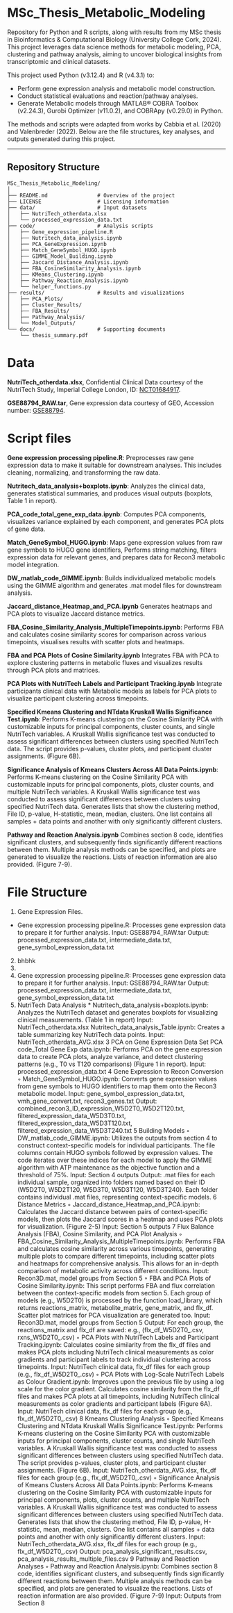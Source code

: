 # MSc_Thesis_Metabolic_Modeling
Repository for Python and R scripts, along with results from my MSc thesis in Bioinformatics & Computational Biology (University College Cork, 2024). This project leverages data science methods for metabolic modeling, PCA, clustering and pathway analysis, aiming to uncover biological insights from transcriptomic and clinical datasets.

This project used Python (v3.12.4) and R (v4.3.1) to:
- Perform gene expression analysis and metabolic model construction.
- Conduct statistical evaluations and reaction/pathway analyses.
- Generate Metabolic models through MATLAB® COBRA Toolbox (v2.24.3), Gurobi Optimizer (v11.0.2), and COBRApy (v0.29.0) in Python.  

The methods and scripts were adapted from works by Cabbia et al. (2020) and Valenbreder (2022). Below are the file structures, key analyses, and outputs generated during this project.

---

## **Repository Structure**
```plaintext
MSc_Thesis_Metabolic_Modeling/
│
├── README.md                # Overview of the project
├── LICENSE                  # Licensing information
├── data/                    # Input datasets
│   ├── NutriTech_otherdata.xlsx
│   └── processed_expression_data.txt
├── code/                    # Analysis scripts
│   ├── Gene_expression_pipeline.R
│   ├── Nutritech_data_analysis.ipynb
│   ├── PCA_GeneExpression.ipynb
│   ├── Match_GeneSymbol_HUGO.ipynb
│   ├── GIMME_Model_Building.ipynb
│   ├── Jaccard_Distance_Analysis.ipynb
│   ├── FBA_CosineSimilarity_Analysis.ipynb
│   ├── KMeans_Clustering.ipynb
│   ├── Pathway_Reaction_Analysis.ipynb
│   └── helper_functions.py
├── results/                 # Results and visualizations
│   ├── PCA_Plots/
│   ├── Cluster_Results/
│   ├── FBA_Results/
│   ├── Pathway_Analysis/
│   └── Model_Outputs/
└── docs/                    # Supporting documents
    └── thesis_summary.pdf
```

# Data
**NutriTech_otherdata.xlsx**, Confidential Clinical Data courtesy of the NutriTech Study, Imperial College London, ID: [NCT01684917](https://clinicaltrials.gov/study/NCT01684917?term=NCT01684917&rank=1).

**GSE88794_RAW.tar**, Gene expression data courtesy of GEO, Accession number: [GSE88794](https://www.ncbi.nlm.nih.gov/geo/query/acc.cgi?acc=GSE88794).

# Script files
**Gene expression processing pipeline.R**: Preprocesses raw gene expression data to make it suitable for downstream analyses. This includes cleaning, normalizing, and transforming the raw data.

**Nutritech_data_analysis+boxplots.ipynb**: Analyzes the clinical data, generates statistical summaries, and produces visual outputs (boxplots, Table 1 in report).


**PCA_code_total_gene_exp_data.ipynb**: Computes PCA components, visualizes variance explained by each component, and generates PCA plots of gene data.

**Match_GeneSymbol_HUGO.ipynb**: Maps gene expression values from raw gene symbols to HUGO gene identifiers, Performs string matching, filters expression data for relevant genes, and prepares data for Recon3 metabolic model integration.

**DW_matlab_code_GIMME.ipynb**: Builds individualized metabolic models using the GIMME algorithm and generates .mat model files for downstream analysis.

**Jaccard_distance_Heatmap_and_PCA.ipynb** Generates heatmaps and PCA plots to visualize Jaccard distance metrics.

**FBA_Cosine_Similarity_Analysis_MultipleTimepoints.ipynb**:  Performs FBA and calculates cosine similarity scores for comparison across various timepoints, visualises results with scatter plots and heatmaps.

**FBA and PCA Plots of Cosine Similarity.ipynb** Integrates FBA with PCA to explore clustering patterns in metabolic fluxes and visualizes results through PCA plots and matrices.

**PCA Plots with NutriTech Labels and Participant Tracking.ipynb** Integrate participants clinical data with Metabolic models as labels for PCA plots to visualize participant clustering across timepoints.

**Specified Kmeans Clustering and NTdata Kruskall Wallis Significance Test.ipynb**: Performs K-means clustering on the Cosine Similarity PCA with customizable inputs for principal components, cluster counts, and single NutriTech variables. A Kruskall Wallis significance test was conducted to assess significant differences between clusters using specified NutriTech data. The script provides p-values, cluster plots, and participant cluster assignments. (Figure 6B).

**Significance Analysis of Kmeans Clusters Across All Data Points.ipynb**: Performs K-means clustering on the Cosine Similarity PCA with customizable inputs for principal components, plots, cluster counts, and multiple NutriTech variables. A Kruskall Wallis significance test was conducted to assess significant differences between clusters using specified NutriTech data. Generates lists that show the clustering method, File ID, p-value, H-statistic, mean, median, clusters. One list contains all samples + data points and another with only significantly different clusters.

**Pathway and Reaction Analysis.ipynb**
Combines section 8 code, identifies significant clusters, and subsequently finds significantly different reactions between them. Multiple analysis methods can be specified, and plots are generated to visualize the reactions. Lists of reaction information are also provided. (Figure 7-9).



# File Structure

1. Gene Expression Files.
- Gene expression processing pipeline.R: Processes gene expression data to prepare it for further analysis. Input: GSE88794_RAW.tar Output: processed_expression_data.txt, intermediate_data.txt, gene_symbol_expression_data.txt

2. bhbhk
3. 
5. Gene expression processing pipeline.R: Processes gene expression data to prepare it for further analysis. Input: GSE88794_RAW.tar Output: processed_expression_data.txt, intermediate_data.txt, gene_symbol_expression_data.txt
6. NutriTech Data Analysis
                      * Nutritech_data_analysis+boxplots.ipynb: Analyzes the NutriTech dataset and generates boxplots for visualizing clinical measurements. (Table 1 in report) Input: NutriTech_otherdata.xlsx
                       Nutritech_data_analysis_Table.ipynb: Creates a table summarizing key NutriTech data points. Input: NutriTech_otherdata_AVG.xlsx
	3	PCA on Gene Expression Data Set
                        PCA code_Total Gene Exp data.ipynb: Performs PCA on the gene expression data to create PCA plots, analyze variance, and detect clustering patterns (e.g., T0 vs T120 comparisons) (Figure 1 in report). Input: processed_expression_data.txt
	4	Gene Expression to Recon Conversion
	◦	Match_GeneSymbol_HUGO.ipynb: Converts gene expression values from gene symbols to HUGO identifiers to map them onto the Recon3 metabolic model. Input: gene_symbol_expression_data.txt, vmh_gene_convert.txt, recon3_genes.txt Output: combined_recon3_ID_expression_W5D2T0_W5D2T120.txt, filtered_expression_data_W5D3T0.txt, filtered_expression_data_W5D3T120.txt, filtered_expression_data_W5D3T240.txt
	5	Building Models
	◦	DW_matlab_code_GIMME.ipynb: Utilizes the outputs from section 4 to construct context-specific models for individual participants. The file columns contain HUGO symbols followed by expression values. The code iterates over these indices for each model to apply the GIMME algorithm with ATP maintenance as the objective function and a threshold of 75%. Input: Section 4 outputs Output: .mat files for each individual sample, organized into folders named based on their ID (W5D2T0, W5D2T120, W5D3T0, W5D3T120, W5D3T240). Each folder contains individual .mat files, representing context-specific models.
	6	Distance Metrics
	◦	Jaccard_distance_Heatmap_and_PCA.ipynb: Calculates the Jaccard distance between pairs of context-specific models, then plots the Jaccard scores in a heatmap and uses PCA plots for visualization. (Figure 2-5) Input: Section 5 outputs
	7	Flux Balance Analysis (FBA), Cosine Similarity, and PCA Plot Analysis
	◦	FBA_Cosine_Similarity_Analysis_MultipleTimepoints.ipynb: Performs FBA and calculates cosine similarity across various timepoints, generating multiple plots to compare different timepoints, including scatter plots and heatmaps for comprehensive analysis. This allows for an in-depth comparison of metabolic activity across different conditions. Input: Recon3D.mat, model groups from Section 5
	◦	FBA and PCA Plots of Cosine Similarity.ipynb: This script performs FBA and flux correlation between the context-specific models from section 5. Each group of models (e.g., W5D2T0) is processed by the function load_library, which returns reactions_matrix, metabolite_matrix, gene_matrix, and flx_df. Scatter plot matrices for PCA visualization are generated too. Input: Recon3D.mat, model groups from Section 5 Output: For each group, the reactions_matrix and flx_df are saved: e.g., (flx_df_W5D2T0_.csv, rxns_W5D2T0_.csv)
	◦	PCA Plots with NutriTech Labels and Participant Tracking.ipynb: Calculates cosine similarity from the flx_df files and makes PCA plots including NutriTech clinical measurements as color gradients and participant labels to track individual clustering across timepoints. Input: NutriTech clinical data, flx_df files for each group (e.g., flx_df_W5D2T0_.csv)
	◦	PCA Plots with Log-Scale NutriTech Labels as Colour Gradient.ipynb: Improves upon the previous file by using a log scale for the color gradient. Calculates cosine similarity from the flx_df files and makes PCA plots at all timepoints, including NutriTech clinical measurements as color gradients and participant labels (Figure 6A). Input: NutriTech clinical data, flx_df files for each group (e.g., flx_df_W5D2T0_.csv)
	8	Kmeans Clustering Analysis
	◦	Specified Kmeans Clustering and NTdata Kruskall Wallis Significance Test.ipynb: Performs K-means clustering on the Cosine Similarity PCA with customizable inputs for principal components, cluster counts, and single NutriTech variables. A Kruskall Wallis significance test was conducted to assess significant differences between clusters using specified NutriTech data. The script provides p-values, cluster plots, and participant cluster assignments. (Figure 6B). Input: NutriTech_otherdata_AVG.xlsx, flx_df files for each group (e.g., flx_df_W5D2T0_.csv)
	◦	Significance Analysis of Kmeans Clusters Across All Data Points.ipynb: Performs K-means clustering on the Cosine Similarity PCA with customizable inputs for principal components, plots, cluster counts, and multiple NutriTech variables. A Kruskall Wallis significance test was conducted to assess significant differences between clusters using specified NutriTech data. Generates lists that show the clustering method, File ID, p-value, H-statistic, mean, median, clusters. One list contains all samples + data points and another with only significantly different clusters. Input: NutriTech_otherdata_AVG.xlsx, flx_df files for each group (e.g., flx_df_W5D2T0_.csv) Output: pca_analysis_significant_results.csv, pca_analysis_results_multiple_files.csv
	9	Pathway and Reaction Analyses
	◦	Pathway and Reaction Analysis.ipynb: Combines section 8 code, identifies significant clusters, and subsequently finds significantly different reactions between them. Multiple analysis methods can be specified, and plots are generated to visualize the reactions. Lists of reaction information are also provided. (Figure 7-9) Input: Outputs from Section 8

